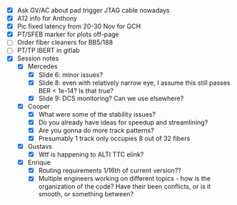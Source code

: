 - [x] Ask GV/AC about pad trigger JTAG cable nowadays
- [x] A12 info for Anthony
- [x] Pic fixed latency from 20-30 Nov for GCH
- [x] PT/SFEB marker for plots off-page
- [ ] Order fiber cleaners for BB5/188
- [ ] PT/TP IBERT in gitlab
- [x] Session notes
  - [x] Mercedes
    - [x] Slide 6: minor issues?
    - [x] Slide 8: even with relatively narrow eye, I assume this still passes BER < 1e-14? Is that true?
    - [x] Slide 9: DCS monitoring? Can we use elsewhere?
  - [x] Cooper
    - [x] What were some of the stability issues?
    - [x] Do you already have ideas for speedup and streamlining?
    - [x] Are you gonna do more track patterns?
    - [x] Presumably 1 track only occupies 8 out of 32 fibers
  - [x] Gustavs
    - [x] Wtf is happening to ALTI TTC elink?
  - [x] Enrique
    - [x] Routing requirements 1/16th of current version??
    - [x] Multiple engineers working on different topics - how is the organization of the code? Have their been conflicts, or is it smooth, or something between?
